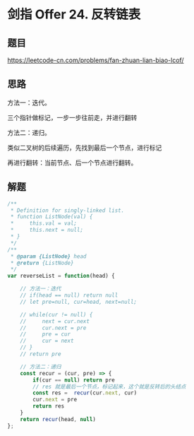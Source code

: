 # 剑指 Offer 24. 反转链表

## 题目

https://leetcode-cn.com/problems/fan-zhuan-lian-biao-lcof/

## 思路

方法一：迭代。

三个指针做标记，一步一步往前走，并进行翻转

方法二：递归。

类似二叉树的后续遍历，先找到最后一个节点，进行标记

再进行翻转：当前节点、后一个节点进行翻转。



## 解题

```javascript
/**
 * Definition for singly-linked list.
 * function ListNode(val) {
 *     this.val = val;
 *     this.next = null;
 * }
 */
/**
 * @param {ListNode} head
 * @return {ListNode}
 */
var reverseList = function(head) {

    // 方法一：迭代
    // if(head == null) return null
    // let pre=null, cur=head, next=null;

    // while(cur != null) {
    //     next = cur.next
    //     cur.next = pre
    //     pre = cur
    //     cur = next
    // }
    // return pre

    // 方法二：递归
    const recur = (cur, pre) => {
        if(cur == null) return pre
        // res 就是最后一个节点，标记起来，这个就是反转后的头结点
        const res =  recur(cur.next, cur)
        cur.next = pre
        return res
    }
    return recur(head, null)
};
```



